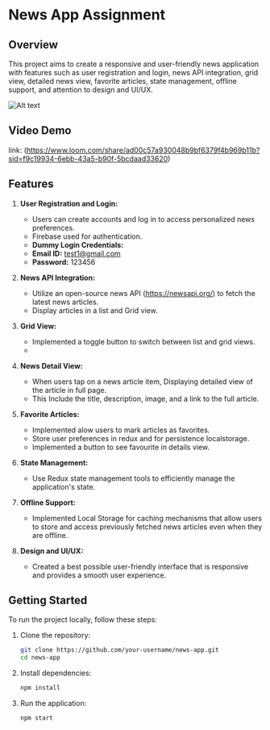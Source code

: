 # News App Assignment

## Overview
This project aims to create a responsive and user-friendly news application with features such as user registration and login, news API integration, grid view, detailed news view, favorite articles, state management, offline support, and attention to design and UI/UX.

![Alt text](https://githubpurpose.s3.ap-south-1.amazonaws.com/Screenshot%202023-12-06%20at%205.05.09%E2%80%AFPM%20%282%29.png?response-content-disposition=inline&X-Amz-Security-Token=IQoJb3JpZ2luX2VjEB4aCmFwLXNvdXRoLTEiRzBFAiEApu68SgBDlUErqpyKlX3Ul9MCR2wvDW5uqiUuf7fwejoCIBUI9WO8zXRTG3ufVBS8LjeSg%2FHiX%2FziJczSknzmpd7UKu0CCIf%2F%2F%2F%2F%2F%2F%2F%2F%2F%2FwEQARoMMzI2MTY0NDk1NjA2IgypaYbHLeGVySuyzCkqwQJFphsv42HGBzcXCwl2ASn4tfGhRggJeWoVHrQ%2F4XVC8mHKKloF5QKkGN2NUneImxUoF8rjs%2FKsxNe5EI%2Bm7%2F8odGqGnpAUZXV%2BhD%2Brdcwt4SPBbCShxx3MbuGL%2FHEyaay6lGpdh9w3q%2FLSyhZwy4BPrHOH2hQEpud8ga4skbj1%2FPQy1TOK7NzBLVhZOMcsz%2BhMoNrAs7C4aB8UWLKzsbvzKj%2FjExIG42AZg2HFCPeYY1XOzJCI5GBHsHBC3C3g8O5VSEqekdLSZwBGVmsdCn5zO6Wz81N0HSnsweRp2VAS7fIq5fbNRqAvk3IcuCcue9kH%2FDzstipN5JA8iuTI9acNo%2FyG8q2hL7QxrfQd7xQ40aHbuXl%2B0c%2FIrn3HKG3IVmx4dN48AUkQQl5ShLs1LXRIg8sNvj3%2B37o1lndh53jUSgEw3KTAqwY6swIcajbV3lGUj16DRHbUKOic9%2BVHGd6nfwM2CCLFezTKxtQGW65py8P6B%2F4JR14jEUPv2oGdktqmDqx0I1d91G6zIDV5PdIwvo9MFMk04BjKBQbQpX59EMZPuk4u063qc6KTVF%2FA9jHk7GG6arZGI81U4VdrCsme2ssyHGpu6AWcwt9I657B3JZ3NTDWR82%2BKyGk%2BYXPg4gYp39WZdTkAnIxu6uj%2FY%2FXXXZ6sRFWltNAJccAmtI6k8zFA0Y4ro2Xc%2Fvu8FW6W1EjHydmeF8utU5zVfP7%2BLrrkwcDU9YTp3Jdd2987tFW29IEoZMMqgsS3zWHjlqYmzBuQJLYXQZvzOnBa%2B8t8gFsWuAJd0suWlIx%2BI4ZXZKbHSYnQ9ngKpuAjlufnwJ5qiv1ElrlgmizClZ2oEkd&X-Amz-Algorithm=AWS4-HMAC-SHA256&X-Amz-Date=20231206T113606Z&X-Amz-SignedHeaders=host&X-Amz-Expires=300&X-Amz-Credential=ASIAUX4HLHT3FKK45FPB%2F20231206%2Fap-south-1%2Fs3%2Faws4_request&X-Amz-Signature=a1564fd4e2f0647cc83e512047b4bc3f97747cbec655b84a626585abdac9e3aa)

## Video Demo
link:  (https://www.loom.com/share/ad00c57a930048b9bf6379f4b969b11b?sid=f9c19934-6ebb-43a5-b90f-5bcdaad33620)

## Features

1. **User Registration and Login:**
   - Users can create accounts and log in to access personalized news preferences.
   - Firebase used for authentication.
   - **Dummy Login Credentials:**
   - **Email ID:** test1@gmail.com
   - **Password:** 123456

2. **News API Integration:**
   - Utilize an open-source news API (https://newsapi.org/) to fetch the latest news articles.
   - Display articles in a list and Grid view.

3. **Grid View:**
   - Implemented a toggle button to switch between list and grid views.
   - 
4. **News Detail View:**
   - When users tap on a news article item, Displaying detailed view of the article in full page.
   - This Include the title, description, image, and a link to the full article.

5. **Favorite Articles:**
   - Implemented alow users to mark articles as favorites.
   - Store user preferences in redux and for persistence localstorage.
   - Implemented a button to see favourite in details view.

6. **State Management:**
   - Use Redux state management tools to efficiently manage the application's state.

7. **Offline Support:**
   - Implemented Local Storage for caching mechanisms that allow users to store and access previously fetched news articles even when they are offline.

8. **Design and UI/UX:**
   - Created a best possible user-friendly interface that is responsive and provides a smooth user experience.

## Getting Started
To run the project locally, follow these steps:

1. Clone the repository:

   ```bash
   git clone https://github.com/your-username/news-app.git
   cd news-app
2. Install dependencies:
    ```bash
    npm install

2. Run the application:
    ```bash
    npm start

